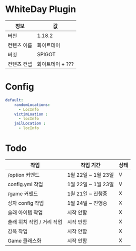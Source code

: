 # WhiteDay Plugin


| 정보     | 값           |
|--------|-------------|
| 버전     | 1.18.2      |
| 컨텐츠 이름 | 화이트데이       |
| 버킷     | SPIGOT      |
| 컨텐츠 컨셉 | 화이트데이 + ??? |

# Config

```yml
default:
    randomLocations:
      - LocInfo
    victimLoation :
      - locInfo
    jailLocation :
      - locInfo
```

# Todo


| 작업              | 작업 기간          | 상태 |
|-----------------|----------------|:---|
| /option 커맨드     | 1월 22일 ~ 1월 23일 | V  |
| config.yml 작업   | 1월 22일 ~ 1월 23일 | V  |
| /game 커맨드       | 1월 21일 ~ 진행중   | X  |
| 상자 config 작업    | 1월 24일 ~ 진행중   | X  |
| 술래 아이템 작업       | 시작 안함          | X  |
| 술래 위치 작업 / 거리 작업 | 시작 안함          | X  |
| 감옥 작업           | 시작 안함          | X  |
| Game 클래스화       | 시작 안함          | X  |

